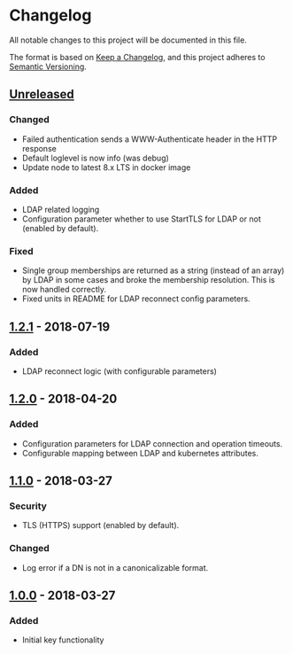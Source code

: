 # Changelog
All notable changes to this project will be documented in this file.

The format is based on [Keep a Changelog](https://keepachangelog.com/en/1.0.0/),
and this project adheres to [Semantic Versioning](https://semver.org/spec/v2.0.0.html).

## [Unreleased]
### Changed
- Failed authentication sends a WWW-Authenticate header in the HTTP response
- Default loglevel is now info (was debug)
- Update node to latest 8.x LTS in docker image

### Added
- LDAP related logging
- Configuration parameter whether to use StartTLS for LDAP or not (enabled by default).

### Fixed
- Single group memberships are returned as a string (instead of an array) by LDAP in some cases and broke the membership resolution. This is now handled correctly.
- Fixed units in README for LDAP reconnect config parameters.

## [1.2.1] - 2018-07-19
### Added
- LDAP reconnect logic (with configurable parameters)

## [1.2.0] - 2018-04-20
### Added
- Configuration parameters for LDAP connection and operation timeouts.
- Configurable mapping between LDAP and kubernetes attributes.

## [1.1.0] - 2018-03-27
### Security
- TLS (HTTPS) support (enabled by default).

### Changed
- Log error if a DN is not in a canonicalizable format.

## [1.0.0] - 2018-03-27
### Added
- Initial key functionality

[Unreleased]: https://github.com/gyselroth/kube-ldap/compare/master...dev
[1.2.1]: https://github.com/gyselroth/kube-ldap/compare/v1.2.0...v1.2.1
[1.2.0]: https://github.com/gyselroth/kube-ldap/compare/v1.1.0...v1.2.0
[1.1.0]: https://github.com/gyselroth/kube-ldap/compare/v1.0.0...v1.1.0
[1.0.0]: https://github.com/gyselroth/kube-ldap/tree/v1.0.0
